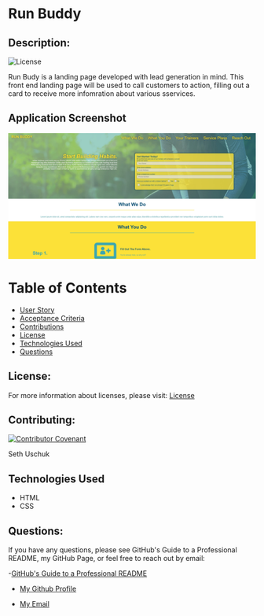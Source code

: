 # Run Buddy

## Description:

![License](https://img.shields.io/badge/License-MIT-blue.svg "License Badge")

Run Budy is a landing page developed with lead generation in mind. This front end landing page will be used to call customers to action, filling out a card to receive more infomration about various sservices. 

## Application Screenshot

![screenshot 1](./assets/images/screenshot.jpg)

# Table of Contents 

- [User Story](#User)
- [Acceptance Criteria](#Acceptance)
- [Contributions](#contributions)
- [License](#license)
- [Technologies Used](#languages)
- [Questions](#questions)


## License:
For more information about licenses, please visit:
[License](https://opensource.org/licenses/MIT)



## Contributing:

[![Contributor Covenant](https://img.shields.io/badge/Contributor%20Covenant-v2.0%20adopted-ff69b4.svg)](CODE_OF_CONDUCT.md)

Seth Uschuk

## Technologies Used

* HTML
* CSS


## Questions:


If you have any questions, please see GitHub's Guide to a Professional README, my GitHub Page, or feel free to reach out by email:

-[GitHub's Guide to a Professional README](https://github.com/coding-boot-camp/potential-enigma/blob/master/readme-guide.md)


- [My Github Profile](https://github.com/suschuk24)


- [My Email](suschuk24@gmail.com)

  